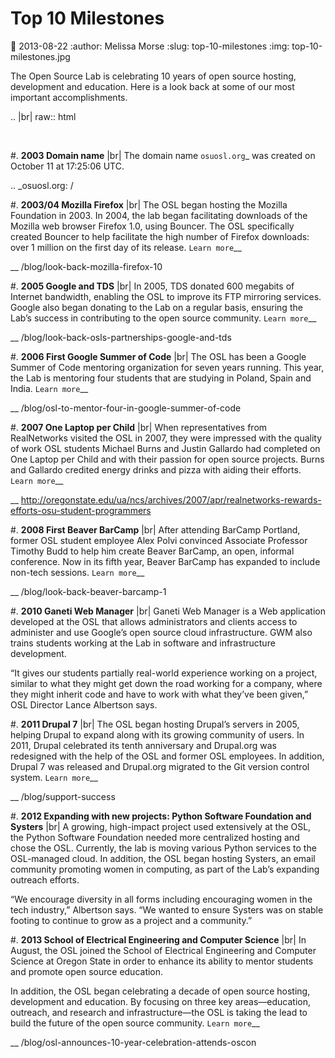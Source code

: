 Top 10 Milestones
=================
:date: 2013-08-22
:author: Melissa Morse
:slug: top-10-milestones
:img: top-10-milestones.jpg

The Open Source Lab is celebrating 10 years of open source hosting, development
and education. Here is a look back at some of our most important
accomplishments.

.. |br| raw:: html

  <br/>

#. **2003 Domain name** |br|
   The domain name `osuosl.org`_ was created on October 11 at 17:25:06 UTC.

   .. _osuosl.org: /

#. **2003/04 Mozilla Firefox** |br|
   The OSL began hosting the Mozilla Foundation in 2003. In 2004, the lab
   began facilitating downloads of the Mozilla web browser Firefox 1.0, using
   Bouncer. The OSL specifically created Bouncer to help facilitate the high
   number of Firefox downloads: over 1 million on the first day of its
   release. `Learn more`__

   __ /blog/look-back-mozilla-firefox-10

#. **2005 Google and TDS** |br|
   In 2005, TDS donated 600 megabits of Internet bandwidth, enabling the OSL
   to improve its FTP mirroring services. Google also began donating to the
   Lab on a regular basis, ensuring the Lab’s success in contributing to the
   open source community. `Learn more`__

   __ /blog/look-back-osls-partnerships-google-and-tds

#. **2006 First Google Summer of Code** |br|
   The OSL has been a Google Summer of Code mentoring organization for seven
   years running. This year, the Lab is mentoring four students that are
   studying in Poland, Spain and India. `Learn more`__

   __ /blog/osl-to-mentor-four-in-google-summer-of-code

#. **2007 One Laptop per Child** |br|
   When representatives from RealNetworks visited the OSL in 2007, they were
   impressed with the quality of work OSL students Michael Burns and Justin
   Gallardo had completed on One Laptop per Child and with their passion for
   open source projects. Burns and Gallardo credited energy drinks and pizza
   with aiding their efforts. `Learn more`__

   __ http://oregonstate.edu/ua/ncs/archives/2007/apr/realnetworks-rewards-efforts-osu-student-programmers

#. **2008 First Beaver BarCamp** |br|
   After attending BarCamp Portland, former OSL student employee Alex Polvi
   convinced Associate Professor Timothy Budd to help him create Beaver
   BarCamp, an open, informal conference. Now in its fifth year, Beaver
   BarCamp has expanded to include non-tech sessions. `Learn more`__

   __ /blog/look-back-beaver-barcamp-1

#. **2010 Ganeti Web Manager** |br|
   Ganeti Web Manager is a Web application developed at the OSL that allows
   administrators and clients access to administer and use Google’s open
   source cloud infrastructure. GWM also trains students working at the Lab in
   software and infrastructure development.

   “It gives our students partially real-world experience working on a
   project, similar to what they might get down the road working for a
   company, where they might inherit code and have to work with what they’ve
   been given,” OSL Director Lance Albertson says.

#. **2011 Drupal 7** |br|
   The OSL began hosting Drupal’s servers in 2005, helping Drupal to expand
   along with its growing community of users. In 2011, Drupal celebrated its
   tenth anniversary and Drupal.org was redesigned with the help of the OSL
   and former OSL employees. In addition, Drupal 7 was released and Drupal.org
   migrated to the Git version control system. `Learn more`__

   __ /blog/support-success

#. **2012 Expanding with new projects: Python Software Foundation and
   Systers** |br|
   A growing, high-impact project used extensively at the OSL, the Python
   Software Foundation needed more centralized hosting and chose the OSL.
   Currently, the lab is moving various Python services to the OSL-managed
   cloud. In addition, the OSL began hosting Systers, an email community
   promoting women in computing, as part of the Lab’s expanding outreach
   efforts.

   “We encourage diversity in all forms including encouraging women in the
   tech industry,” Albertson says. “We wanted to ensure Systers was on stable
   footing to continue to grow as a project and a community.”

#. **2013 School of Electrical Engineering and Computer Science** |br|
   In August, the OSL joined the School of Electrical Engineering and Computer
   Science at Oregon State in order to enhance its ability to mentor students
   and promote open source education.

   In addition, the OSL began celebrating a decade of open source hosting,
   development and education. By focusing on three key areas—education,
   outreach, and research and infrastructure—the OSL is taking the lead to
   build the future of the open source community. `Learn more`__
  
   __ /blog/osl-announces-10-year-celebration-attends-oscon
